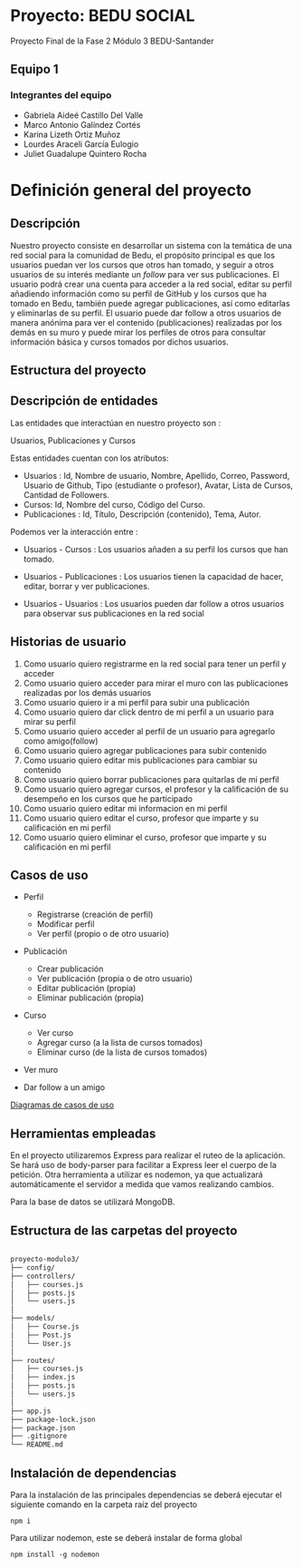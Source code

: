# Proyecto: BEDU SOCIAL
Proyecto Final de la Fase 2 Módulo 3 BEDU-Santander

## Equipo 1
 
### Integrantes del equipo
* Gabriela Aideé Castillo Del Valle 
* Marco Antonio Galíndez Cortés 
* Karina Lizeth Ortiz Muñoz
* Lourdes Araceli García Eulogio 
* Juliet Guadalupe Quintero Rocha
 
# Definición general del proyecto #
## Descripción
Nuestro proyecto consiste en desarrollar un sistema con la temática de una red social para la comunidad de Bedu, el propósito principal es que los usuarios puedan ver los cursos que otros han tomado, y seguir a otros usuarios de su interés mediante un *follow* para ver sus publicaciones. 
El usuario podrá crear una cuenta para acceder a la red social, editar su perfil añadiendo información como su perfil de GitHub y los cursos que ha tomado en Bedu, también puede agregar publicaciones, así como editarlas y eliminarlas de su perfil. El usuario puede dar follow a otros usuarios de manera anónima para ver el contenido (publicaciones) realizadas por los demás en su muro y puede mirar los perfiles de otros para consultar información básica y cursos tomados por dichos usuarios.

## Estructura del proyecto
## Descripción de entidades
Las entidades que interactúan en nuestro proyecto son :

Usuarios, Publicaciones y Cursos

Estas entidades cuentan con los atributos:

* Usuarios : Id, Nombre de usuario, Nombre, Apellido, Correo, Password, Usuario de Github, Tipo (estudiante o profesor), Avatar, Lista de Cursos, Cantidad de Followers.
* Cursos: Id, Nombre del curso, Código del Curso.
* Publicaciones : Id, Título, Descripción (contenido), Tema, Autor.


Podemos ver la interacción entre :

* Usuarios - Cursos : Los usuarios añaden a su perfil los cursos que han tomado.

* Usuarios - Publicaciones : Los usuarios tienen la capacidad de hacer, editar, borrar y ver publicaciones.

* Usuarios - Usuarios : Los usuarios pueden dar follow a otros usuarios para observar sus publicaciones en la red social


## Historias de usuario
 1. Como usuario quiero registrarme en la red social para tener un perfil y acceder         
 2. Como usuario quiero acceder para mirar el muro con las publicaciones realizadas por los demás usuarios
 3. Como usuario quiero ir a mi perfil para subir una publicación
 4. Como usuario quiero dar click dentro de mi perfil a un usuario para mirar su perfil
 5. Como usuario quiero acceder al perfil de un usuario para agregarlo como amigo(follow)
 6. Como usuario quiero agregar  publicaciones para subir contenido 
 7. Como usuario quiero editar mis publicaciones para cambiar su contenido 
 8. Como usuario quiero borrar publicaciones para quitarlas de mi perfil
 9. Como usuario quiero agregar cursos, el profesor y la calificación de su desempeño en los cursos  que he participado
 10. Como usuario quiero editar mi informacion en mi perfil
 11. Como usuario quiero editar el curso, profesor que imparte y su calificación en mi perfil
 12. Como usuario quiero eliminar el curso, profesor que imparte y su calificación en mi perfil

## Casos de uso
* Perfil
  - Registrarse (creación de perfil)
  - Modificar perfil
  - Ver perfil (propio o de otro usuario)
  
* Publicación
  - Crear publicación
  - Ver publicación (propia o de otro usuario)
  - Editar publicación (propia)
  - Eliminar publicación (propia)
  
* Curso
  - Ver curso
  - Agregar curso (a la lista de cursos tomados)
  - Eliminar curso (de la lista de cursos tomados)
 
* Ver muro
* Dar follow a un amigo


[Diagramas de casos de uso](https://app.diagrams.net/#G1Q9Vrauep4LrImQzg6h1PACLoq0dmqOqh)
  
  
## Herramientas empleadas

En el proyecto utilizaremos Express para realizar el ruteo de la aplicación.
Se hará uso de body-parser para facilitar a Express leer el cuerpo de la petición.
Otra herramienta a utilizar es nodemon, ya que actualizará automáticamente el servidor a medida que vamos realizando cambios.

Para la base de datos se utilizará MongoDB.

## Estructura de las carpetas del proyecto

```bash

proyecto-modulo3/
├── config/
├── controllers/
│   ├── courses.js
│   ├── posts.js
│   └── users.js
│
├── models/
│   ├── Course.js
│   ├── Post.js
│   └── User.js
│
├── routes/
│   ├── courses.js
│   ├── index.js
│   ├── posts.js
│   └── users.js
│
├── app.js
├── package-lock.json
├── package.json
├── .gitignore
└── README.md

```


## Instalación de dependencias

Para la instalación de las principales dependencias se deberá ejecutar el siguiente comando en la carpeta raíz del proyecto
```
npm i

```
Para utilizar nodemon, este se deberá instalar de forma global

```
npm install -g nodemon

```



